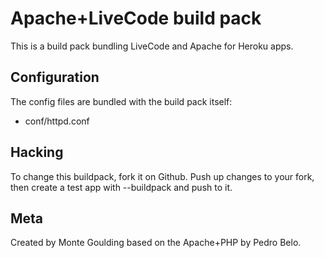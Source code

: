 Apache+LiveCode build pack
========================

This is a build pack bundling LiveCode and Apache for Heroku apps.

Configuration
-------------

The config files are bundled with the build pack itself:

* conf/httpd.conf

Hacking
-------

To change this buildpack, fork it on Github. Push up changes to your fork, then create a test app with --buildpack <your-github-url> and push to it.


Meta
----

Created by Monte Goulding based on the Apache+PHP by Pedro Belo.